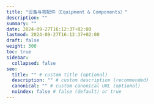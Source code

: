 ```yaml
---
title: "设备与零配件（Equipment & Components）"
description: ""
summary: ""
date: 2024-09-27T16:12:37+02:00
lastmod: 2024-09-27T16:12:37+02:00
draft: false
weight: 300
toc: true
sidebar:
  collapsed: false
seo:
  title: "" # custom title (optional)
  description: "" # custom description (recommended)
  canonical: "" # custom canonical URL (optional)
  noindex: false # false (default) or true
---
```

